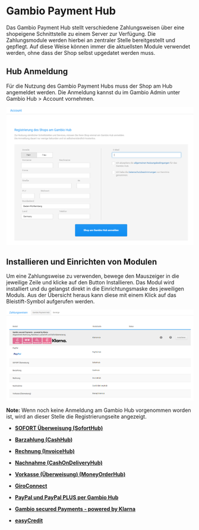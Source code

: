 # Gambio Payment Hub 

Das Gambio Payment Hub stellt verschiedene Zahlungsweisen über eine shopeigene Schnittstelle zu einem Server zur Verfügung. Die Zahlungsmodule werden hierbei an zentraler Stelle bereitgestellt und gepflegt. Auf diese Weise können immer die aktuellsten Module verwendet werden, ohne dass der Shop selbst upgedatet werden muss.

## Hub Anmeldung 

Für die Nutzung des Gambio Payment Hubs muss der Shop am Hub angemeldet werden. Die Anmeldung kannst du im Gambio Admin unter Gambio Hub \> Account vornehmen.

![](Bilder/Abb072_Hub_Account.PNG "Anmelden am Gambio Hub")

## Installieren und Einrichten von Modulen 

Um eine Zahlungsweise zu verwenden, bewege den Mauszeiger in die jeweilige Zeile und klicke auf den Button Installieren. Das Modul wird installiert und du gelangst direkt in die Einrichtungsmaske des jeweiligen Moduls. Aus der Übersicht heraus kann diese mit einem Klick auf das Bleistift-Symbol aufgerufen werden.

![](Bilder/Abb060_ZahlungsweisenGambioPaymentHub_.png "Module unter Gambio Payment Hub")

**Note:** Wenn noch keine Anmeldung am Gambio Hub vorgenommen worden ist, wird an dieser Stelle die Registrierungseite angezeigt.

-   **[SOFORT Überweisung \(SofortHub\)](7_2_1b_SOFORT_Ueberweisung_SofortHub.md)**  

-   **[Barzahlung \(CashHub\)](7_2_1c_Barzahlung_CashHub.md)**  

-   **[Rechnung \(InvoiceHub\)](7_2_1d_Rechnung_InvoiceHub.md)**  

-   **[Nachnahme \(CashOnDeliveryHub\)](7_2_1e_Nachnahme_CashOnDeliveryHub.md)**  

-   **[Vorkasse \(Überweisung\) \(MoneyOrderHub\)](7_2_1f_Vorkasse_Ueberweisung_MoneyOrderHub.md)**  

-   **[GiroConnect](7_2_3_GiroConnect.md)**  

-   **[PayPal und PayPal PLUS per Gambio Hub](7_2_2_PayPal2Hub.md)**  

-   **[Gambio secured Payments - powered by Klarna](7_2_2_GambioSecuredPayments_poweredByKlarna.md)**  

-   **[easyCredit](7_2_2c_easycredit.md)**  




